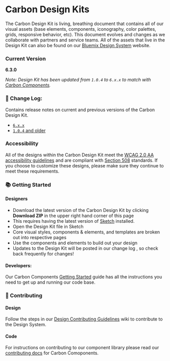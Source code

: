 # Carbon Design Kits

The Carbon Design Kit is living, breathing document that contains all of our visual assets (base elements, components, iconography, color palettes, grids, responsive behavior, etc). This document evolves and changes as we collaborate with partners and service teams. All of the assets that live in the Design Kit can also be found on our <a href="http://design-system.stage1.mybluemix.net/index.html">Bluemix Design System</a> website.

### Current Version
**6.3.0**

*Note: Design Kit has been updated from `1.0.4` to `6.x.x` to match with [Carbon Components](https://github.ibm.com/Bluemix/bluemix-components).*

### 📝 Change Log:
Contains release notes on current and previous versions of the Carbon Design Kit. 
* [`6.x.x`](https://github.ibm.com/Bluemix/design-kit/releases/)
* [`1.0.4` and older](https://github.ibm.com/Bluemix/design-kit/releases/tag/1.0.4)

### Accessibility
All of the designs within the Carbon Design Kit meet the <a href="https://www.w3.org/TR/WCAG20/">WCAG 2.0 AA accessibility guidelines</a> and are compliant with <a href="https://www.section508.gov"/>Section 508</a> standards. If you choose to customize these designs, please make sure they continue to meet these requirements.

### 📚 Getting Started

#### Designers
* Download the latest version of the Carbon Design Kit by clicking **Download ZIP** in the upper right hand corner of this page
* This requires having the latest version of <a href="https://www.sketchapp.com/">Sketch</a> installed.
* Open the Design Kit file in Sketch
* Core visual styles, components & elements, and templates are broken out into respective pages
* Use the components and elements to build out your design
* Updates to the Design Kit will be posted in our change log , so check back frequently for changes!



#### Developers: 
Our Carbon Components <a href="https://github.ibm.com/Bluemix/bluemix-components/blob/master/docs/getting-started/install.md">Getting Started</a> guide has all the instructions you need to get up and running our code base. 


### 🌟 Contributing
#### Design
Follow the steps in our <a href="https://github.ibm.com/Bluemix/design-kit/wiki/Design-Contributing-Guidelines">Design Contributing Guidelines</a> wiki to contribute to the Design System.

#### Code
For instructions on contributing to our component library please read our <a href="https://github.ibm.com/Bluemix/bluemix-components/blob/master/docs/contributing.md">contributing docs</a> for Carbon Comoponents. 
